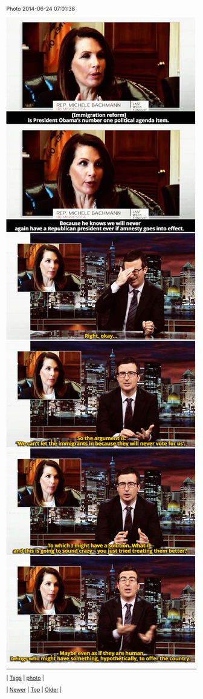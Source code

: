 <!--
title: Photo 2014-06-24 07
date: 2020-06-28T15:27:00.335Z
tags: photo
-->


Photo 2014-06-24 07:01:38

![](89738339086-0.gif)
![](89738339086-1.gif)
![](89738339086-2.gif)
![](89738339086-3.gif)
![](89738339086-4.gif)
![](89738339086-5.gif)

<!--BOTTOM-POST-NAVIGATION-->
---

| [Tags](tags.md) | [photo](tag-photo.md) |

| [Newer](89678341794.md) | [Top](index.md) | [Older](89748787826.md) |
